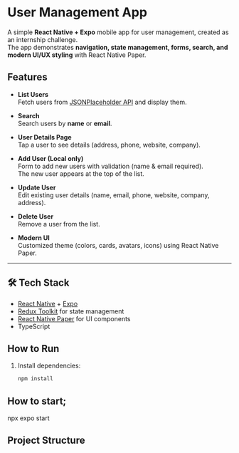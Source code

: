 # User Management App

A simple **React Native + Expo** mobile app for user management, created as an internship challenge.  
The app demonstrates **navigation, state management, forms, search, and modern UI/UX styling** with React Native Paper.

##  Features
- **List Users**  
  Fetch users from [JSONPlaceholder API](https://jsonplaceholder.typicode.com/users) and display them.

- **Search**  
  Search users by **name** or **email**.

- **User Details Page**  
  Tap a user to see details (address, phone, website, company).

- **Add User (Local only)**  
  Form to add new users with validation (name & email required).  
  The new user appears at the top of the list.

- **Update User**  
  Edit existing user details (name, email, phone, website, company, address).

- **Delete User**  
  Remove a user from the list.

- **Modern UI**  
  Customized theme (colors, cards, avatars, icons) using React Native Paper.

---

## 🛠️ Tech Stack
- [React Native](https://reactnative.dev/) + [Expo](https://expo.dev/)  
- [Redux Toolkit](https://redux-toolkit.js.org/) for state management  
- [React Native Paper](https://callstack.github.io/react-native-paper/) for UI components  
- TypeScript

##  How to Run

1. Install dependencies:
   ```bash
   npm install

## How to start;
   npx expo start

## Project Structure
